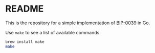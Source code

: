 # README

This is the repository for a simple implementation of [BIP-0039](https://github.com/bitcoin/bips/blob/master/bip-0039/english.txt) in Go.

Use `make` to see a list of available commands.

```bash
brew install make
make
```

